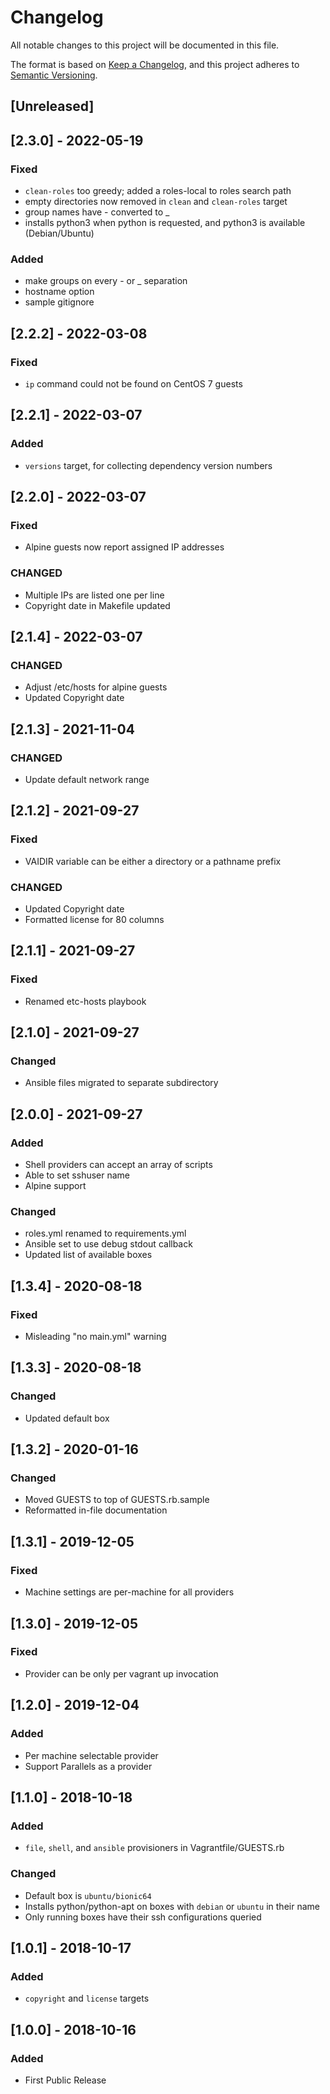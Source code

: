 # Changelog
All notable changes to this project will be documented in this file.

The format is based on [Keep a Changelog](https://keepachangelog.com/en/1.0.0/),
and this project adheres to [Semantic Versioning](https://semver.org/spec/v2.0.0.html).

## [Unreleased]

## [2.3.0] - 2022-05-19
### Fixed
- `clean-roles` too greedy; added a roles-local to roles search path
- empty directories now removed in `clean` and `clean-roles` target
- group names have - converted to _
- installs python3 when python is requested, and python3 is available (Debian/Ubuntu)

### Added
- make groups on every - or _ separation
- hostname option
- sample gitignore

## [2.2.2] - 2022-03-08
### Fixed
- `ip` command could not be found on CentOS 7 guests

## [2.2.1] - 2022-03-07
### Added
- `versions` target, for collecting dependency version numbers

## [2.2.0] - 2022-03-07
### Fixed
- Alpine guests now report assigned IP addresses

### CHANGED
- Multiple IPs are listed one per line
- Copyright date in Makefile updated

## [2.1.4] - 2022-03-07
### CHANGED
- Adjust /etc/hosts for alpine guests
- Updated Copyright date

## [2.1.3] - 2021-11-04
### CHANGED
- Update default network range

## [2.1.2] - 2021-09-27
### Fixed
- VAIDIR variable can be either a directory or a pathname prefix

### CHANGED
- Updated Copyright date
- Formatted license for 80 columns

## [2.1.1] - 2021-09-27
### Fixed
- Renamed etc-hosts playbook

## [2.1.0] - 2021-09-27
### Changed
- Ansible files migrated to separate subdirectory

## [2.0.0] - 2021-09-27
### Added
- Shell providers can accept an array of scripts
- Able to set sshuser name
- Alpine support

### Changed
- roles.yml renamed to requirements.yml
- Ansible set to use debug stdout callback
- Updated list of available boxes

## [1.3.4] - 2020-08-18
### Fixed
- Misleading "no main.yml" warning

## [1.3.3] - 2020-08-18
### Changed
- Updated default box

## [1.3.2] - 2020-01-16
### Changed
- Moved GUESTS to top of GUESTS.rb.sample
- Reformatted in-file documentation

## [1.3.1] - 2019-12-05
### Fixed
- Machine settings are per-machine for all providers

## [1.3.0] - 2019-12-05
### Fixed
- Provider can be only per vagrant up invocation

## [1.2.0] - 2019-12-04
### Added
- Per machine selectable provider
- Support Parallels as a provider

## [1.1.0] - 2018-10-18
### Added
- `file`, `shell`, and `ansible` provisioners in Vagrantfile/GUESTS.rb

### Changed
- Default box is `ubuntu/bionic64`
- Installs python/python-apt on boxes with `debian` or `ubuntu` in their name
- Only running boxes have their ssh configurations queried

## [1.0.1] - 2018-10-17
### Added
- `copyright` and `license` targets

## [1.0.0] - 2018-10-16
### Added
- First Public Release
